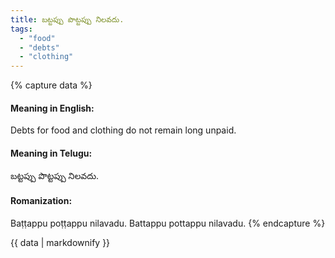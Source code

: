 ```yaml
---
title: బట్టప్పు పొట్టప్పు నిలవదు.
tags:
  - "food"
  - "debts"
  - "clothing"
---
```


{% capture data %}
#### Meaning in English:
Debts for food and clothing do not remain long unpaid.

#### Meaning in Telugu:
బట్టప్పు పొట్టప్పు నిలవదు.

#### Romanization:
Baṭṭappu poṭṭappu nilavadu.
Battappu pottappu nilavadu.
{% endcapture %}

{{ data | markdownify }}

